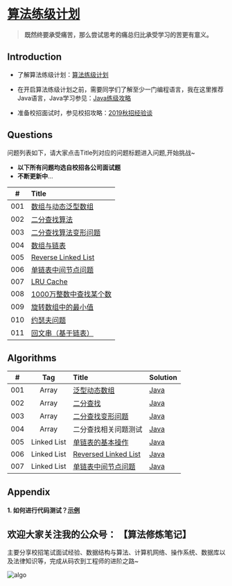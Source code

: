 # [算法练级计划](https://mp.weixin.qq.com/s/6vuaECCmrxrchr5Hc11S5w)

> **既然终要承受痛苦，那么尝试思考的痛总归比承受学习的苦更有意义。**

## Introduction

* 了解算法练级计划：[算法练级计划](https://mp.weixin.qq.com/s/6vuaECCmrxrchr5Hc11S5w)

* 在开启算法练级计划之前，需要同学们了解至少一门编程语言，我在这里推荐Java语言，Java学习参见：[Java练级攻略](https://mp.weixin.qq.com/s/i-j27vWXPS4kGmxO7i9p9w)

* 准备校招面试时，参见校招攻略：[2019秋招经验谈](https://mp.weixin.qq.com/s/iVHSbojhMSIL37K-UbM41A)


## Questions

问题列表如下，请大家点击Title列对应的问题标题进入问题,开始挑战~
* **以下所有问题均选自校招各公司面试题**
* **不断更新中**...


|#|Title|
|:---:|:---|
|001|[数组与动态泛型数组](https://github.com/guokaide/algorithm/blob/master/questions/questions.md#1%E6%95%B0%E7%BB%84%E4%B8%8E%E6%B3%9B%E5%9E%8B%E5%8A%A8%E6%80%81%E6%95%B0%E7%BB%84)|
|002|[二分查找算法](https://github.com/guokaide/algorithm/blob/master/questions/questions.md#2%E4%BA%8C%E5%88%86%E6%9F%A5%E6%89%BE%E7%AE%97%E6%B3%95)|
|003|[二分查找算法变形问题](https://github.com/guokaide/algorithm/blob/master/questions/questions.md#3%E4%BA%8C%E5%88%86%E6%9F%A5%E6%89%BE%E7%AE%97%E6%B3%95%E5%8F%98%E5%BD%A2%E9%97%AE%E9%A2%98)|
|004|[数组与链表](https://github.com/guokaide/algorithm/blob/master/questions/questions.md#4%E6%95%B0%E7%BB%84%E4%B8%8E%E9%93%BE%E8%A1%A8)|
|005|[Reverse Linked List](https://github.com/guokaide/algorithm/blob/master/questions/questions.md#5reverse-linked-list)|
|006|[单链表中间节点问题](https://github.com/guokaide/algorithm/blob/master/questions/questions.md#6%E5%8D%95%E9%93%BE%E8%A1%A8%E4%B8%AD%E9%97%B4%E8%8A%82%E7%82%B9%E9%97%AE%E9%A2%98)|
|007|[LRU Cache](https://github.com/guokaide/algorithm/blob/master/questions/questions.md#7-lru-cache)|
|008|[1000万整数中查找某个数](https://github.com/guokaide/algorithm/blob/master/questions/questions.md#81000%E4%B8%87%E6%95%B4%E6%95%B0%E4%B8%AD%E6%9F%A5%E6%89%BE%E6%9F%90%E4%B8%AA%E6%95%B0)|
|009|[旋转数组中的最小值](https://github.com/guokaide/algorithm/blob/master/questions/questions.md#9%E6%97%8B%E8%BD%AC%E6%95%B0%E7%BB%84%E4%B8%AD%E7%9A%84%E6%9C%80%E5%B0%8F%E5%80%BC)|
|010|[约瑟夫问题](https://github.com/guokaide/algorithm/blob/master/questions/questions.md#10-%E7%BA%A6%E7%91%9F%E5%A4%AB%E9%97%AE%E9%A2%98)|
|011|[回文串（基于链表）](https://github.com/guokaide/algorithm/blob/master/questions/questions.md#11%E5%9B%9E%E6%96%87%E4%B8%B2%E5%9F%BA%E4%BA%8E%E9%93%BE%E8%A1%A8)|


## Algorithms

|#|Tag|Title|Solution|
|:---:|:---:|:---|:---|
|001|Array|[泛型动态数组](https://github.com/guokaide/algorithm/blob/master/questions/questions.md)|[Java](https://github.com/guokaide/algorithm/blob/master/algorithms/src/array/GenericArray.java)|
|002|Array|[二分查找](https://github.com/guokaide/algorithm/blob/master/README.md#2-solution%E4%BA%8C%E5%88%86%E6%9F%A5%E6%89%BE)|[Java](https://github.com/guokaide/algorithm/blob/master/algorithms/src/array/BinarySearch.java)|
|003|Array|[二分查找变形问题](https://github.com/guokaide/algorithm/blob/master/README.md#3-solution%E4%BA%8C%E5%88%86%E6%9F%A5%E6%89%BE%E5%8F%98%E5%BD%A2%E9%97%AE%E9%A2%98)|[Java](https://github.com/guokaide/algorithm/blob/master/algorithms/src/array/BinarySearch.java)|
|004|Array|二分查找相关问题测试|[Java](https://github.com/guokaide/algorithm/blob/master/algorithms/src/array/BinarySearchTest.java)|
|005|Linked List|[单链表的基本操作](https://github.com/guokaide/algorithm#4-solution1solution2%E9%93%BE%E8%A1%A8)|[Java](https://github.com/guokaide/algorithm/blob/master/algorithms/src/linkedlist/SingleLinkedList.java)|
|006|Linked List|[Reversed Linked List](https://leetcode.com/problems/reverse-linked-list/description/)|[Java](https://leetcode.com/problems/reverse-linked-list/description/)|
|007|Linked List|[单链表中间节点问题](https://github.com/guokaide/algorithm#5-solution1solution2%E9%93%BE%E8%A1%A8)|[Java](https://github.com/guokaide/algorithm/blob/master/algorithms/src/linkedlist/FindMidNode.java)|


## Appendix
#### 1. 如何进行代码测试？[示例](https://github.com/guokaide/algorithm/blob/master/algorithms/src/array/BinarySearchTest.java)

## 欢迎大家关注我的公众号： 【算法修炼笔记】

主要分享校招笔试面试经验、数据结构与算法、计算机网络、操作系统、数据库以及法律知识等，完成从码农到工程师的进阶之路~

![algo](https://github.com/guokaide/algorithm/blob/master/pictures/algo.jpg)

